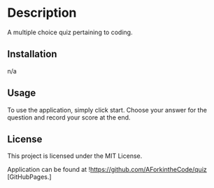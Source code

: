 # Description
A multiple choice quiz pertaining to coding.


## Installation
n/a

## Usage
To use the application, simply click start.  Choose your answer for the question and record your score at the end.  

## License
This project is licensed under the MIT License.

Application can be found at !https://github.com/AForkintheCode/quiz [GitHubPages.]